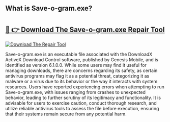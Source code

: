 ## What is Save-o-gram.exe? 

# <h2><a href="https://exedetect.com/download.php?Save-o-gram.exe">🔗 👉 Download The Save-o-gram.exe Repair Tool</a></h2>

[![Download The Repair Tool](https://exedetect.com/download-button.jpg)](https://exedetect.com/download.php?Save-o-gram.exe)

Save-o-gram.exe is an executable file associated with the DownloadX ActiveX Download Control software, published by Genesis Mobile, and is identified as version 6.1.0.0. While some users may find it useful for managing downloads, there are concerns regarding its safety, as certain antivirus programs may flag it as a potential threat, categorizing it as malware or a virus due to its behavior or the way it interacts with system resources. Users have reported experiencing errors when attempting to run Save-o-gram.exe, with issues ranging from crashes to unexpected behavior, leading to further scrutiny of its legitimacy and functionality. It is advisable for users to exercise caution, conduct thorough research, and utilize reliable antivirus tools to assess the file before execution, ensuring that their systems remain secure from any potential harm.